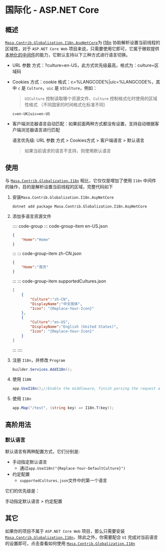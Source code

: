 # 国际化 - ASP.NET Core

## 概述

[`Masa.Contrib.Globalization.I18n.AspNetCore`](https://www.nuget.org/packages/Masa.Contrib.Globalization.I18n.AspNetCore)为 [I18n](/framework/building-blocks/globalization/i18n) 协助解析设置当前线程的区域性，对于 `ASP.NET Core Web` 项目来说，只需要使用它即可，它属于微软提供[本地化的中间件](https://learn.microsoft.com/zh-cn/aspnet/core/fundamentals/localization#localization-middleware)的能力，它默认支持以下三种方式进行语言切换。

* URL 参数 方式：?culture=en-US，此方式优先级最高，格式为：culture=区域码

* Cookies 方式：cookie 格式：c=%LANGCODE%|uic=%LANGCODE%，其中 `c` 是 `Culture`，`uic` 是 `UICulture`，例如：

   > `UICulture` 控制读取哪个资源文件、`Culture` 控制格式化时使用的区域性格式 （不同国家的时间格式化标准不同）

   ``` cookie
   c=en-UK|uic=en-US
   ```

* 客户端浏览器语言自动匹配：如果前面两种方式都没有设置，支持自动根据客户端浏览器语言进行匹配

   语言优先级: URL 参数 方式 > Cookies方式 > 客户端语言 > 默认语言

   > 如果当前请求的语言不支持，则使用默认语言

## 使用

与 [`Masa.Contrib.Globalization.I18n`](/framework/building-blocks/globalization/i18n) 相比，它仅仅是增加了使用 `I18n` 中间件的操作，目的是解析设置当前线程的区域，完整代码如下

1. 安装`Masa.Contrib.Globalization.I18n.AspNetCore`

   ```shell 终端
   dotnet add package Masa.Contrib.Globalization.I18n.AspNetCore
   ```

2. 添加多语言资源文件

   :::: code-group
   ::: code-group-item en-US.json
   ```json Resources/I18n/en-US.json
   {
       "Home":"Home"
   }
   ```
   :::
   ::: code-group-item zh-CN.json
   ```json Resources/I18n/zh-CN.json
   {
       "Home":"首页"
   }
   ```
   :::
   ::: code-group-item supportedCultures.json
   ```json Resources/I18n/supportedCultures.json
   [
       {
           "Culture":"zh-CN",
           "DisplayName":"中文简体",
           "Icon": "{Replace-Your-Icon}"
       },
       {
           "Culture":"en-US",
           "DisplayName":"English (United States)",
           "Icon": "{Replace-Your-Icon}"
       }
   ]
   ```
   :::
   ::::

3. 注册 `I18n`，并修改 `Program` 

   ```csharp
   builder.Services.AddI18n();
   ```

4. 使用 `I18N`

   ```csharp
   app.UseI18n();//Enable the middleware, finish parsing the request and set the region for the current request
   ```

5. 使用 `I18n`

   ```csharp
   app.Map("/test", (string key) => I18n.T(key));
   ```

## 高阶用法

### 默认语言

默认语言有两种配置方式，它们分别是:

* 手动指定默认语言
    * 通过`app.UseI18n("{Replace-Your-DefaultCulture}")`
* 约定配置
    * `supportedCultures.json`文件中的第一个语言

它们的优先级是：

手动指定默认语言 > 约定配置

## 其它

如果你的项目不属于 `ASP.NET Core Web` 项目，那么只需要安装 [`Masa.Contrib.Globalization.I18n`](https://www.nuget.org/packages/Masa.Contrib.Globalization.I18n)，除此之外，你需要配合 `UI` 完成对当前语言的设置即可，点击查看如何使用 [`Masa.Contrib.Globalization.I18n`](/framework/building-blocks/globalization/i18n)